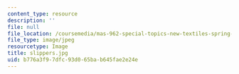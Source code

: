 ```yaml
---
content_type: resource
description: ''
file: null
file_location: /coursemedia/mas-962-special-topics-new-textiles-spring-2010/b776a3f97dfc93d065bab645fae2e24e_slippers.jpg
file_type: image/jpeg
resourcetype: Image
title: slippers.jpg
uid: b776a3f9-7dfc-93d0-65ba-b645fae2e24e
---
```

